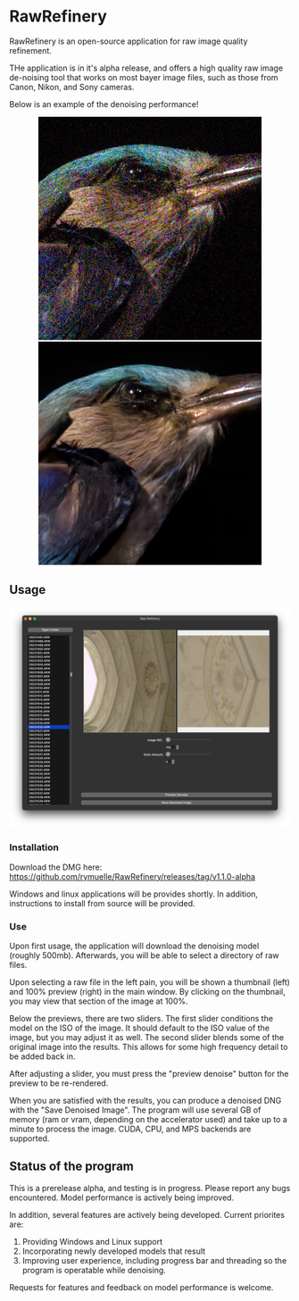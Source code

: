 # RawRefinery

RawRefinery is an open-source application for raw image quality refinement. 

THe application is in it's alpha release, and offers a high quality raw image de-noising tool that works on most bayer image files, such as those from Canon, Nikon, and Sony cameras. 

Below is an example of the denoising performance!

<div align="center">
  <img src="https://github.com/rymuelle/RawRefinery/blob/main/examples/Bayer_TEST_MuseeL-bluebirds-A7C_ISO65535_sha1=eb9cb3e1d80f48b93d0aabe20458870c5c1ef2fa.jpg" alt="Noisy Image" width="400"/>
  <img src="https://github.com/rymuelle/RawRefinery/blob/main/examples/Bayer_TEST_MuseeL-bluebirds-A7C_ISO65535_sha1=eb9cb3e1d80f48b93d0aabe20458870c5c1ef2fa_65534_denoised.DNG.jpg" alt="Denoised" width="400"/>
</div>




## Usage
![RawRefinery main window](https://github.com/rymuelle/RawRefinery/blob/main/examples/RawRefinery.png)


### Installation
Download the DMG here: https://github.com/rymuelle/RawRefinery/releases/tag/v1.1.0-alpha

Windows and linux applications will be provides shortly. In addition, instructions to install from source will be provided. 

### Use
Upon first usage, the application will download the denoising model (roughly 500mb). Afterwards, you will be able to select a directory of raw files. 

Upon selecting a raw file in the left pain, you will be shown a thumbnail (left) and 100% preview (right) in the main window. By clicking on the thumbnail, you may view that section of the image at 100%. 

Below the previews, there are two sliders. The first slider conditions the model on the ISO of the image. It should default to the ISO value of the image, but you may adjust it as well. The second slider blends some of the original image into the results. This allows for some high frequency detail to be added back in. 


After adjusting a slider, you must press the "preview denoise" button for the preview to be re-rendered. 

When you are satisfied with the results, you can produce a denoised DNG with the "Save Denoised Image". The program will use several GB of memory (ram or vram, depending on the accelerator used) and take up to a minute to process the image. CUDA, CPU, and MPS backends are supported.

## Status of the program

This is a prerelease alpha, and testing is in progress. Please report any bugs encountered. Model performance is actively being improved. 

In addition, several features are actively being developed. Current priorites are:

1. Providing Windows and Linux support
2. Incorporating newly developed models that result
3. Improving user experience, including progress bar and threading so the program is operatable while denoising.

Requests for features and feedback on model performance is welcome. 